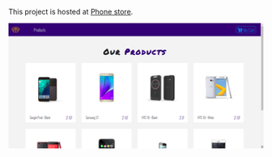 This project is hosted at  [Phone store](https://elnas-phones-strore.netlify.app/).

![phone store](https://github.com/elnasabdallah/react-phone-store/blob/master/public/img/phonestore.png?raw=true)
